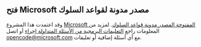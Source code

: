 ## <a name="microsoft-open-source-code-of-conduct"></a>فتح Microsoft مصدر مدونة لقواعد السلوك
وقد اعتمدت هذا المشروع [Microsoft المفتوحة المصدر مدونة قواعد السلوك](https://opensource.microsoft.com/codeofconduct/). لمزيد من المعلومات راجع [التعليمات البرمجية من الأسئلة المتداولة إجراء](https://opensource.microsoft.com/codeofconduct/faq/) أو اتصل [opencode@microsoft.com](mailto:opencode@microsoft.com) مع أي أسئلة إضافية أو تعليقات.